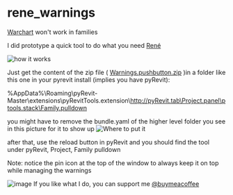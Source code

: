 # rene_warnings

[Warchart](https://apps.autodesk.com/RVT/en/Detail/Index?id=5069841371205448504&appLang=en&os=Win64) won't work in families

I did prototype a quick tool to do what you need [René](https://twitter.com/BIM4GIB)

![how it works](https://user-images.githubusercontent.com/7872003/190384633-d1182e2d-5de4-4291-af0b-eb6e0965f421.gif)

Just get the content of the zip file ( [Warnings.pushbutton.zip](https://github.com/jmcouffin/rene_warnings/blob/a1aaab0e77c162e51fe9da230cd183170dc3b4bc/Warnings.pushbutton.zip) )in a folder like this one in your pyrevit install (implies you have pyRevit):

%AppData%\Roaming\pyRevit-Master\extensions\pyRevitTools.extension\http://pyRevit.tab\Project.panel\ptools.stack\Family.pulldown

you might have to remove the bundle.yaml of the higher level folder you see in this picture for it to show up
![Where to put it](https://user-images.githubusercontent.com/7872003/190349396-c191ae47-8a67-470c-9922-6e3605a64923.png)


after that, use the reload button in pyRevit and you should find the tool under pyRevit, Project, Family pulldown


Note: notice the pin icon at the top of the window to always keep it on top while managing the warnings

![image](https://user-images.githubusercontent.com/7872003/190386440-3289a5b4-412c-4013-bc46-c5a5d2a1ecd8.png)
If you like what I do, you can support me [@buymeacoffee](buymeacoffee.com/jmco)

